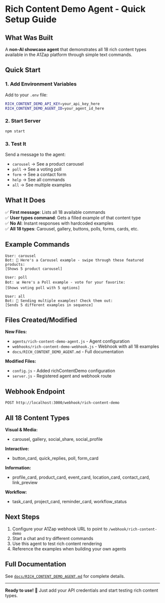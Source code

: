 # Rich Content Demo Agent - Quick Setup Guide

## What Was Built

A **non-AI showcase agent** that demonstrates all 18 rich content types available in the A1Zap platform through simple text commands.

## Quick Start

### 1. Add Environment Variables

Add to your `.env` file:

```bash
RICH_CONTENT_DEMO_API_KEY=your_api_key_here
RICH_CONTENT_DEMO_AGENT_ID=your_agent_id_here
```

### 2. Start Server

```bash
npm start
```

### 3. Test It

Send a message to the agent:
- `carousel` → See a product carousel
- `poll` → See a voting poll
- `form` → See a contact form
- `help` → See all commands
- `all` → See multiple examples

## What It Does

✅ **First message**: Lists all 18 available commands  
✅ **User types command**: Gets a filled example of that content type  
✅ **No AI**: Instant responses with hardcoded examples  
✅ **All 18 types**: Carousel, gallery, buttons, polls, forms, cards, etc.

## Example Commands

```
User: carousel
Bot: 🎠 Here's a Carousel example - swipe through these featured products:
[Shows 5 product carousel]

User: poll  
Bot: 📊 Here's a Poll example - vote for your favorite:
[Shows voting poll with 5 options]

User: all
Bot: 🎨 Sending multiple examples! Check them out:
[Sends 5 different examples in sequence]
```

## Files Created/Modified

**New Files:**
- `agents/rich-content-demo-agent.js` - Agent configuration
- `webhooks/rich-content-demo-webhook.js` - Webhook with all 18 examples
- `docs/RICH_CONTENT_DEMO_AGENT.md` - Full documentation

**Modified Files:**
- `config.js` - Added richContentDemo configuration
- `server.js` - Registered agent and webhook route

## Webhook Endpoint

```
POST http://localhost:3000/webhook/rich-content-demo
```

## All 18 Content Types

**Visual & Media:**
- carousel, gallery, social_share, social_profile

**Interactive:**
- button_card, quick_replies, poll, form_card

**Information:**
- profile_card, product_card, event_card, location_card, contact_card, link_preview

**Workflow:**
- task_card, project_card, reminder_card, workflow_status

## Next Steps

1. Configure your A1Zap webhook URL to point to `/webhook/rich-content-demo`
2. Start a chat and try different commands
3. Use this agent to test rich content rendering
4. Reference the examples when building your own agents

## Full Documentation

See [`docs/RICH_CONTENT_DEMO_AGENT.md`](./docs/RICH_CONTENT_DEMO_AGENT.md) for complete details.

---

**Ready to use!** 🚀 Just add your API credentials and start testing rich content types.

